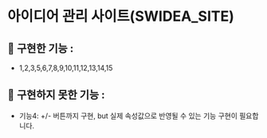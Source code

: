 # 아이디어 관리 사이트(SWIDEA_SITE)

## 📝 구현한 기능 : 

- 1,2,3,5,6,7,8,9,10,11,12,13,14,15

## 📝 구현하지 못한 기능 : 

- 기능4: +/- 버튼까지 구현, but 실제 속성값으로 반영될 수 있는 기능 구현이 필요합니다.